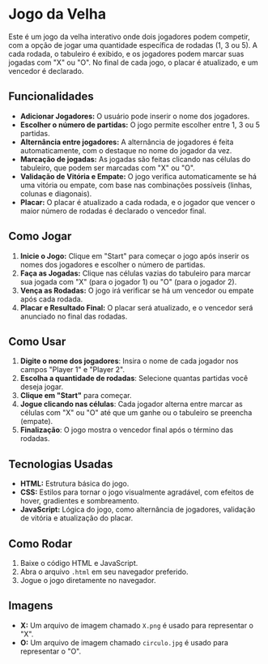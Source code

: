 # Jogo da Velha

Este é um jogo da velha interativo onde dois jogadores podem competir, com a opção de jogar uma quantidade específica de rodadas (1, 3 ou 5). A cada rodada, o tabuleiro é exibido, e os jogadores podem marcar suas jogadas com "X" ou "O". No final de cada jogo, o placar é atualizado, e um vencedor é declarado.

## Funcionalidades

- **Adicionar Jogadores:** O usuário pode inserir o nome dos jogadores.
- **Escolher o número de partidas:** O jogo permite escolher entre 1, 3 ou 5 partidas.
- **Alternância entre jogadores:** A alternância de jogadores é feita automaticamente, com o destaque no nome do jogador da vez.
- **Marcação de jogadas:** As jogadas são feitas clicando nas células do tabuleiro, que podem ser marcadas com "X" ou "O".
- **Validação de Vitória e Empate:** O jogo verifica automaticamente se há uma vitória ou empate, com base nas combinações possíveis (linhas, colunas e diagonais).
- **Placar:** O placar é atualizado a cada rodada, e o jogador que vencer o maior número de rodadas é declarado o vencedor final.

## Como Jogar

1. **Inicie o Jogo:** Clique em "Start" para começar o jogo após inserir os nomes dos jogadores e escolher o número de partidas.
2. **Faça as Jogadas:** Clique nas células vazias do tabuleiro para marcar sua jogada com "X" (para o jogador 1) ou "O" (para o jogador 2).
3. **Vença as Rodadas:** O jogo irá verificar se há um vencedor ou empate após cada rodada.
4. **Placar e Resultado Final:** O placar será atualizado, e o vencedor será anunciado no final das rodadas.

## Como Usar

1. **Digite o nome dos jogadores**: Insira o nome de cada jogador nos campos "Player 1" e "Player 2".
2. **Escolha a quantidade de rodadas**: Selecione quantas partidas você deseja jogar.
3. **Clique em "Start"** para começar.
4. **Jogue clicando nas células**: Cada jogador alterna entre marcar as células com "X" ou "O" até que um ganhe ou o tabuleiro se preencha (empate).
5. **Finalização**: O jogo mostra o vencedor final após o término das rodadas.

## Tecnologias Usadas

- **HTML:** Estrutura básica do jogo.
- **CSS:** Estilos para tornar o jogo visualmente agradável, com efeitos de hover, gradientes e sombreamento.
- **JavaScript:** Lógica do jogo, como alternância de jogadores, validação de vitória e atualização do placar.

## Como Rodar

1. Baixe o código HTML e JavaScript.
2. Abra o arquivo `.html` em seu navegador preferido.
3. Jogue o jogo diretamente no navegador.

## Imagens

- **X:** Um arquivo de imagem chamado `X.png` é usado para representar o "X".
- **O:** Um arquivo de imagem chamado `circulo.jpg` é usado para representar o "O".
